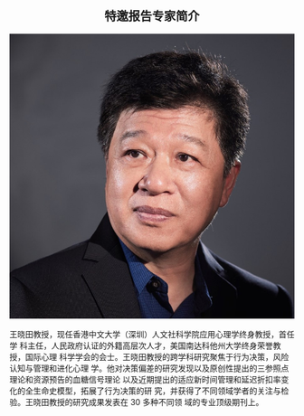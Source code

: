 ## <div style="text-align: center;">特邀报告专家简介</div>

![](wxt.jpg)

王晓田教授，现任香港中文大学（深圳）人文社科学院应用心理学终身教授，首任学 科主任，人民政府认证的外籍高层次人才，美国南达科他州大学终身荣誉教授，国际心理 科学学会的会士。王晓田教授的跨学科研究聚焦于行为决策，风险认知与管理和进化心理 学。他对决策偏差的研究发现以及原创性提出的三参照点理论和资源预告的血糖信号理论 以及近期提出的适应新时间管理和延迟折扣率变化的全生命史模型，拓展了行为决策的研 究，并获得了不同领域学者的关注与检验。王晓田教授的研究成果发表在 30 多种不同领 域的专业顶级期刊上。